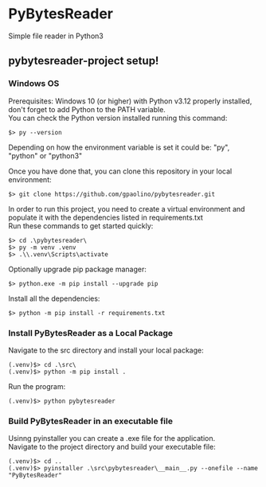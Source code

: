 # PyBytesReader
Simple file reader in Python3

## pybytesreader-project setup!

### Windows OS
Prerequisites: Windows 10 (or higher) with Python v3.12 properly installed, don't forget to add Python to the PATH variable. <br/>
You can check the Python version installed running this command: <br/>

    $> py --version

Depending on how the environment variable is set it could be: "py", "python" or "python3" <br/>

Once you have done that, you can clone this repository in your local environment: <br/>

    $> git clone https://github.com/gpaolino/pybytesreader.git

In order to run this project, you need to create a virtual environment and populate it with the dependencies listed in requirements.txt <br/>
Run these commands to get started quickly: <br/>

    $> cd .\pybytesreader\
    $> py -m venv .venv
    $> .\\.venv\Scripts\activate

Optionally upgrade pip package manager: 

    $> python.exe -m pip install --upgrade pip

Install all the dependencies:

    $> python -m pip install -r requirements.txt

### Install PyBytesReader as a Local Package
Navigate to the src directory and install your local package: <br/>

    (.venv)$> cd .\src\
    (.venv)$> python -m pip install .

Run the program: <br/>

    (.venv)$> python pybytesreader

### Build PyBytesReader in an executable file
Usinng pyinstaller you can create a .exe file for the application. <br/>
Navigate to the project directory and build your executable file: <br/>

    (.venv)$> cd ..
    (.venv)$> pyinstaller .\src\pybytesreader\__main__.py --onefile --name "PyBytesReader"
